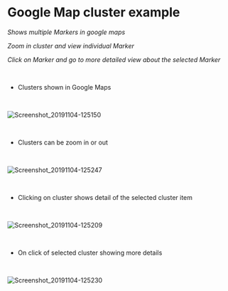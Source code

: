 # Google Map cluster example

*Shows multiple Markers in google maps*
<br>

*Zoom in cluster and view individual Marker*
<br>

*Click on Marker and go to more detailed view about the selected Marker*

<br>

- Clusters shown in Google Maps

<br>

![Screenshot_20191104-125150](https://user-images.githubusercontent.com/39777674/68104918-e47e2300-ff02-11e9-9276-9355a39956b1.png)

<br>

- Clusters can be zoom in or out

<br>

![Screenshot_20191104-125247](https://user-images.githubusercontent.com/39777674/68104948-02e41e80-ff03-11e9-9e10-c8dd404e88a9.png)

<br>

- Clicking on cluster shows detail of the selected cluster item

<br>

![Screenshot_20191104-125209](https://user-images.githubusercontent.com/39777674/68105071-61a99800-ff03-11e9-94d1-77d8f56a5f1e.png)

<br>

- On click of selected cluster showing more details

<br>


![Screenshot_20191104-125230](https://user-images.githubusercontent.com/39777674/68105113-830a8400-ff03-11e9-9ea5-8866720b841e.png)


<br>
